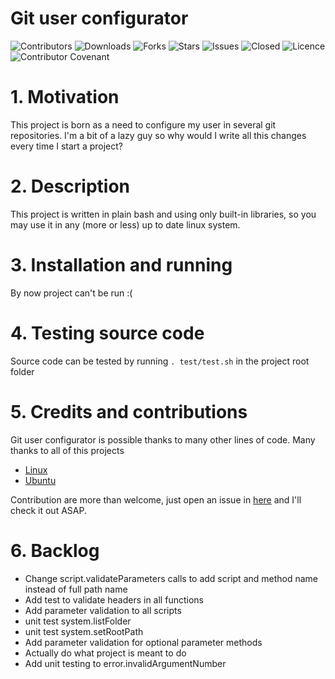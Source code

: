 # Git user configurator

![Contributors](https://img.shields.io/github/contributors/tpalanques/git-user-configurator?style=plastic)
![Downloads](https://img.shields.io/github/downloads/tpalanques/git-user-configurator/total)
![Forks](https://img.shields.io/github/forks/tpalanques/git-user-configurator)
![Stars](https://img.shields.io/github/stars/tpalanques/git-user-configurator)
![Issues](https://img.shields.io/github/issues/tpalanques/git-user-configurator)
![Closed](https://img.shields.io/github/issues-closed-raw/tpalanques/git-user-configurator)
![Licence](https://img.shields.io/github/license/tpalanques/git-user-configurator)
![Contributor Covenant](https://img.shields.io/badge/Contributor%20Covenant-2.1-4baaaa.svg)

# 1. Motivation
This project is born as a need to configure my user in several git repositories.
I'm a bit of a lazy guy so why would I write all this changes every time I start
a project?

# 2. Description
This project is written in plain bash and using only built-in libraries, so you
may use it in any (more or less) up to date linux system.

# 3. Installation and running
By now project can't be run :(

# 4. Testing source code
Source code can be tested by running `. test/test.sh` in the project root folder

# 5. Credits and contributions
Git user configurator is possible thanks to many other lines of code. 
Many thanks to all of this projects
+ [Linux](https://www.linux.org/)
+ [Ubuntu](https://ubuntu.com/)

Contribution are more than welcome, just open an issue in [here](https://github.com/tpalanques/git-user-configurator/issues/new/choose)
and I'll check it out ASAP.

# 6. Backlog
* Change script.validateParameters calls to add script and method name instead of full path name 
* Add test to validate headers in all functions
* Add parameter validation to all scripts
* unit test system.listFolder
* unit test system.setRootPath
* Add parameter validation for optional parameter methods
* Actually do what project is meant to do
* Add unit testing to error.invalidArgumentNumber
